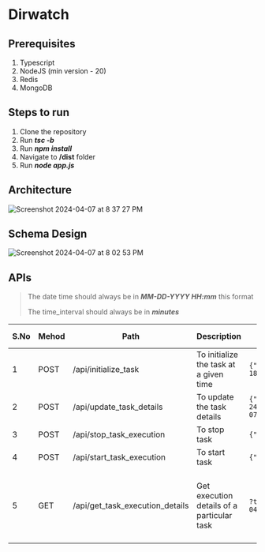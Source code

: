 # Dirwatch

## Prerequisites

1. Typescript
2. NodeJS (min version - 20)
3. Redis
4. MongoDB

## Steps to run

1. Clone the repository
2. Run ***tsc -b***
3. Run ***npm install***
4. Navigate to __/dist__ folder
5. Run ***node app.js***

## Architecture

![Screenshot 2024-04-07 at 8 37 27 PM](https://github.com/bharathkumar01-k/dirwatch/assets/42500502/db4c26b2-4b54-484d-8e0b-089f25f388d8)

## Schema Design

![Screenshot 2024-04-07 at 8 02 53 PM](https://github.com/bharathkumar01-k/dirwatch/assets/42500502/69c3e355-5cd5-4654-b0c5-6507dfa6f37e)

## APIs

> The date time should always be in ***MM-DD-YYYY HH:mm*** this format
>
> The time_interval should always be in ***minutes***


| S.No | Mehod | Path | Description | Sample Request | Sample Response | Additional Notes |
|---|---|---|---|---|---|---|
| 1 | POST | /api/initialize_task | To initialize the task at a given time | ``` {"directory":"/Users/Bharath/rewq","time_interval":1,"magic_string":"lorem","schedule_at":"04-07-2024 18:08"} ``` | ``` {"success":true,"result":{"task_uuid":"1510cd94-f8f2-4375-8a84-242af2dbe24a"}} ``` |
| 2 | POST | /api/update_task_details | To update the task details| ``` {"task_uuid":"1510cd94-f8f2-4375-8a84-242af2dbe24a","directory":"/Users/Bharath/rewq","time_interval":2,"magic_string":"lorem","schedule_at":"04-07-2024 21:25"} ``` | ``` {{"success":true,"message":"The details updated successfully","result":{"task_uuid":"1510cd94-f8f2-4375-8a84-242af2dbe24a"}} ``` |
| 3 | POST | /api/stop_task_execution | To stop task | ``` {"task_uuid":"d2215b6a-80ab-48c0-8fbd-7a00eb61bb1b"} ``` | ``` {"success":true,"message":"The task stopped successfully"} ``` |
| 4 | POST | /api/start_task_execution | To start task| ``` {"task_uuid":"d2215b6a-80ab-48c0-8fbd-7a00eb61bb1b"} ``` | ``` {"success":true,"message":"The task started successfully"} ``` |
| 5 | GET | /api/get_task_execution_details | Get execution details of a particular task | ```?task_uuid=1510cd94-f8f2-4375-8a84-242af2dbe24a&pageNumber=1&limit=2&start_time=04-07-2024 04:40&end_time=04-07-2024 19:00&status=completed``` | ``` {"result":true,"data":[{"metadata":[{"total":42,"page":1,"pageSize":2,"totalPages":21}],"data":[{"_id":"66129f9cb0698d4da9959548","task_uuid":"1510cd94-f8f2-4375-8a84-242af2dbe24a","start_time":"2024-04-07T13:29:00.018Z","end_time":"2024-04-07T13:29:00.116Z","execution_time":98,"occurences":{"ds.txt":4,"file2.txt":4,"file3.txt":5,"ipsum.txt":198,"lorem.txt":33,"dsf/ipsummm.txt":427,"dsf/lorem.txt":35,"dsf/djhsb/ndmasmn/kasd/hd.txt":331},"files_list":["ds.txt","file2.txt","file3.txt","ipsum.txt","lorem.txt","dsf/ipsummm.txt","dsf/lorem.txt","dsf/djhsb/ndmasmn/kasd/hd.txt"],"files_added":[],"files_deleted":[],"status":"completed"},{"_id":"66129f60b0698d4da9959547","task_uuid":"1510cd94-f8f2-4375-8a84-242af2dbe24a","start_time":"2024-04-07T13:28:00.053Z","end_time":"2024-04-07T13:28:00.192Z","execution_time":139,"occurences":{"ds.txt":4,"file2.txt":4,"file3.txt":5,"ipsum.txt":198,"lorem.txt":33,"dsf/ipsummm.txt":427,"dsf/lorem.txt":35,"dsf/djhsb/ndmasmn/kasd/hd.txt":331},"files_list":["ds.txt","file2.txt","file3.txt","ipsum.txt","lorem.txt","dsf/ipsummm.txt","dsf/lorem.txt","dsf/djhsb/ndmasmn/kasd/hd.txt"],"files_added":[],"files_deleted":[],"status":"completed"}]}]} ``` | The response will be in pagination format |

